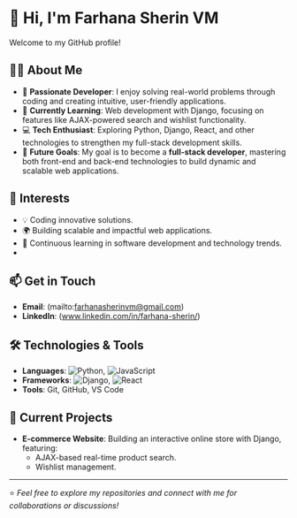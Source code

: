 # 👋 Hi, I'm Farhana Sherin VM  

Welcome to my GitHub profile!  

## 👩‍💻 About Me  
- 🌟 **Passionate Developer**: I enjoy solving real-world problems through coding and creating intuitive, user-friendly applications.  
- 🌱 **Currently Learning**: Web development with Django, focusing on features like AJAX-powered search and wishlist functionality.  
- 💻 **Tech Enthusiast**: Exploring Python, Django, React, and other technologies to strengthen my full-stack development skills.  
- 🚀 **Future Goals**: My goal is to become a **full-stack developer**, mastering both front-end and back-end technologies to build dynamic and scalable web applications.  

## 👀 Interests 
- 💡 Coding innovative solutions.  
- 🌍 Building scalable and impactful web applications.  
- 📖 Continuous learning in software development and technology trends.
- 
## 📫 Get in Touch  
- **Email**: (mailto:farhanasherinvm@gmail.com)  
- **LinkedIn**: (www.linkedin.com/in/farhana-sherin/) 

## 🛠️ Technologies & Tools  
- **Languages**: 
![Python](https://img.shields.io/badge/-Python-3776AB?style=flat&logo=python&logoColor=white), ![JavaScript](https://img.shields.io/badge/-JavaScript-F7DF1E?style=flat&logo=javascript&logoColor=black)
- **Frameworks**: ![Django](https://img.shields.io/badge/-Django-092E20?style=flat&logo=django&logoColor=white), ![React](https://img.shields.io/badge/-React-61DAFB?style=flat&logo=react&logoColor=black)
- **Tools**: Git, GitHub, VS Code  

## 🌟 Current Projects  
- **E-commerce Website**: Building an interactive online store with Django, featuring:  
  - AJAX-based real-time product search.  
  - Wishlist management.  

---

⭐️ *Feel free to explore my repositories and connect with me for collaborations or discussions!*  
<!---
farhanasherinvm/farhanasherinvm is a ✨ special ✨ repository because its `README.md` (this file) appears on your GitHub profile.
You can click the Preview link to take a look at your changes.
--->

